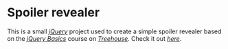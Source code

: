 # Spoiler revealer 
This is a small [*jQuery*](https://jquery.com/) project used to create a simple spoiler revealer based on the [*jQuery Basics*](https://teamtreehouse.com/library/jquery-basics-2) course on [*Treehouse*](https://teamtreehouse.com/build). Check it out [*here*](https://tonydc1997.github.io/Spoiler_revealer/).
